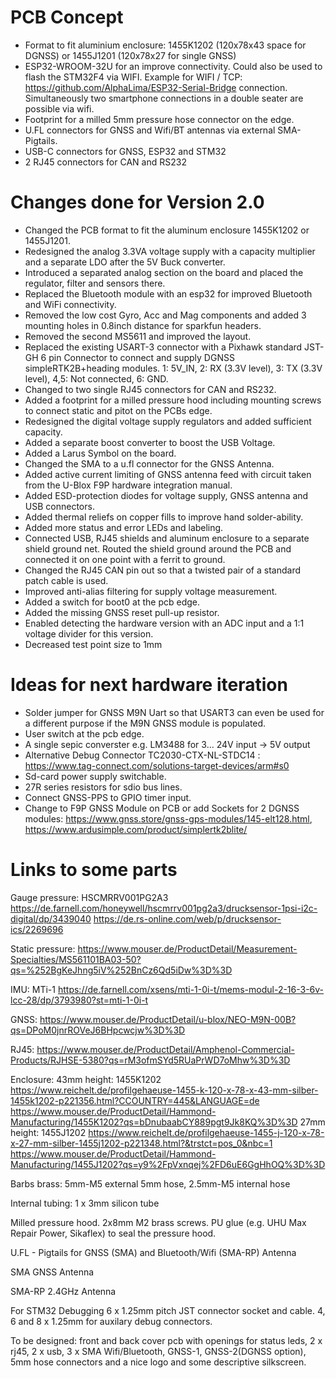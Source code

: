 # PCB Concept
- Format to fit aluminium enclosure: 1455K1202 (120x78x43 space for DGNSS)  or 1455J1201 (120x78x27 for single GNSS)
- ESP32-WROOM-32U for an improve connectivity. Could also be used to flash the STM32F4 via WIFI. Example for WIFI / TCP: https://github.com/AlphaLima/ESP32-Serial-Bridge connection. Simultaneously two smartphone connections in a double seater are possible via wifi. 
- Footprint for a milled 5mm pressure hose connector on the edge.
- U.FL connectors for GNSS and Wifi/BT antennas via external SMA-Pigtails.
- USB-C connectors for GNSS, ESP32 and STM32
- 2 RJ45 connectors for CAN and RS232

# Changes done for Version 2.0
- Changed the PCB format to fit the aluminum enclosure 1455K1202 or 1455J1201.
- Redesigned the analog 3.3VA voltage supply with a capacity multiplier and a separate LDO after the 5V Buck converter.
- Introduced a separated analog section on the board and placed the regulator, filter and sensors there.
- Replaced the Bluetooth module with an esp32 for improved Bluetooth and WiFi connectivity.
- Removed the low cost Gyro, Acc and Mag components and added 3 mounting holes in 0.8inch distance for sparkfun headers.
- Removed the second MS5611 and improved the layout.
- Replaced the existing USART-3 connector with a Pixhawk standard JST-GH 6 pin Connector to connect and supply DGNSS simpleRTK2B+heading modules. 1: 5V_IN, 2: RX (3.3V level), 3: TX (3.3V level), 4,5: Not connected, 6: GND.
- Changed to two single RJ45 connectors for CAN and RS232.
- Added a footprint for a milled pressure hood including mounting screws to connect static and pitot on the PCBs edge.
- Redesigned the digital voltage supply regulators and added sufficient capacity.
- Added a separate boost converter to boost the USB Voltage.
- Added a Larus Symbol on the board.
- Changed the SMA to a u.fl connector for the GNSS Antenna.
- Added active current limiting of GNSS antenna feed with circuit taken from the U-Blox F9P hardware integration manual.
- Added ESD-protection diodes for voltage supply, GNSS antenna and USB connectors.
- Added thermal reliefs on copper fills to improve hand solder-ability.
- Added more status and error LEDs and labeling.
- Connected USB, RJ45 shields and aluminum enclosure to a separate shield ground net. Routed the shield ground around the PCB and connected it on one point with a ferrit to ground. 
- Changed the RJ45 CAN pin out so that a twisted pair of a standard patch cable is used.
- Improved anti-alias filtering for supply voltage measurement.
- Added a switch for boot0 at the pcb edge.
- Added the missing GNSS reset pull-up resistor.
- Enabled detecting the hardware version with an ADC input and a 1:1 voltage divider for this version.
- Decreased test point size to 1mm


# Ideas for next hardware iteration
- Solder jumper for GNSS M9N Uart so that USART3 can even be used for a different purpose if the M9N GNSS module is populated.
- User switch at the pcb edge.
- A single sepic converster e.g. LM3488 for 3... 24V input  -> 5V output
- Alternative Debug Connector TC2030-CTX-NL-STDC14 : https://www.tag-connect.com/solutions-target-devices/arm#s0
- Sd-card power supply switchable.
- 27R series resistors for sdio bus lines. 
- Connect GNSS-PPS to GPIO timer input. 
- Change to F9P GNSS Module on PCB or add  Sockets for 2 DGNSS modules: https://www.gnss.store/gnss-gps-modules/145-elt128.html,  https://www.ardusimple.com/product/simplertk2blite/


# Links to some parts
Gauge pressure: HSCMRRV001PG2A3
https://de.farnell.com/honeywell/hscmrrv001pg2a3/drucksensor-1psi-i2c-digital/dp/3439040
https://de.rs-online.com/web/p/drucksensor-ics/2269696

Static pressure:
https://www.mouser.de/ProductDetail/Measurement-Specialties/MS561101BA03-50?qs=%252BgKeJhng5iV%252BnCz6Qd5iDw%3D%3D

IMU:  MTi-1
https://de.farnell.com/xsens/mti-1-0i-t/mems-modul-2-16-3-6v-lcc-28/dp/3793980?st=mti-1-0i-t

GNSS:
https://www.mouser.de/ProductDetail/u-blox/NEO-M9N-00B?qs=DPoM0jnrROVeJ6BHpcwcjw%3D%3D

RJ45:
https://www.mouser.de/ProductDetail/Amphenol-Commercial-Products/RJHSE-5380?qs=rM3ofmSYd5RUaPrWD7oMhw%3D%3D

Enclosure:
43mm height: 1455K1202 https://www.reichelt.de/profilgehaeuse-1455-k-120-x-78-x-43-mm-silber-1455k1202-p221356.html?CCOUNTRY=445&LANGUAGE=de
https://www.mouser.de/ProductDetail/Hammond-Manufacturing/1455K1202?qs=bDnubaabCY889pgt9Jk8KQ%3D%3D
27mm height: 1455J1202 https://www.reichelt.de/profilgehaeuse-1455-j-120-x-78-x-27-mm-silber-1455j1202-p221348.html?&trstct=pos_0&nbc=1
https://www.mouser.de/ProductDetail/Hammond-Manufacturing/1455J1202?qs=y9%2FpVxnqej%2FD6uE6GgHhOQ%3D%3D

Barbs brass: 5mm-M5 external 5mm hose, 2.5mm-M5 internal hose

Internal tubing: 1 x 3mm silicon tube

Milled pressure hood. 2x8mm M2 brass screws. PU glue (e.g. UHU Max Repair Power, Sikaflex) to seal the pressure hood.

U.FL - Pigtails  for GNSS (SMA)  and Bluetooth/Wifi (SMA-RP) Antenna

SMA GNSS Antenna

SMA-RP 2.4GHz Antenna

For STM32 Debugging 6 x 1.25mm pitch JST connector socket and cable. 4, 6 and 8 x 1.25mm for auxilary debug connectors. 

To be designed: front and back cover pcb with openings for status leds, 2 x rj45, 2 x usb, 3 x SMA Wifi/Bluetooth, GNSS-1, GNSS-2(DGNSS option), 5mm hose connectors and a nice logo and some descriptive silkscreen.



